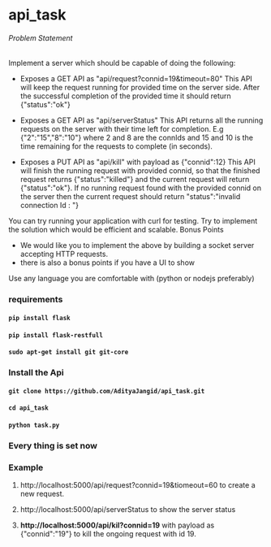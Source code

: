 # api_task 

###### Problem Statement 

Implement a server which should be capable of doing the following:

   - Exposes a GET API as "api/request?connid=19&timeout=80" 
 This API will keep the request running for provided time on the server side. After the successful completion of the provided time it should return {"status":"ok"}

   - Exposes a GET API as "api/serverStatus" 
 This API returns all the running requests on the server with their time left for completion. E.g {"2":"15","8":"10"} where 2 and 8 are the connIds and 15 and 10 is the time remaining for the requests to complete (in seconds).

   - Exposes a PUT API as "api/kill" with payload as {"connid":12} 
This API will finish the running request with provided connid, so that the finished request returns {"status":"killed"} and the current request will return {"status":"ok"}. If no running request found with the provided connid on the server then the current request should return "status":"invalid connection Id : <connid>"}

You can try running your application with curl for testing. Try to implement the solution which would be efficient and scalable.
Bonus Points
 
- We would like you to implement the above by building a socket server accepting HTTP requests. 
- there is also a bonus points if you have a UI to show 
 
Use any language you are comfortable with (python or nodejs preferably) 


### requirements 

#### `pip install flask` ##
#### `pip install flask-restfull` ##
#### `sudo apt-get install git git-core` ##


### Install the Api ###



#### `git clone https://github.com/AdityaJangid/api_task.git`

#### `cd api_task`

#### `python task.py`


### Every thing is set now



 
### Example

1. http://localhost:5000/api/request?connid=19&tiomeout=60 to create a new request.

2. http://localhost:5000/api/serverStatus to show the server status

3. **http://localhost:5000/api/kil?connid=19** with payload as {"connid":"19"} to kill the ongoing request with id 19.


